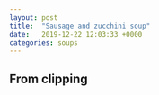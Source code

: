 ```yaml
---
layout: post
title:  "Sausage and zucchini soup"
date:   2019-12-22 12:03:33 +0000
categories: soups
---
```


## From clipping
